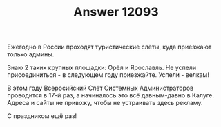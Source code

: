 ﻿---
title: "Answer 12093"
se.owner.user_id: 373567
se.owner.display_name: "aepot"
se.owner.link: "https://ru.meta.stackoverflow.com/users/373567/aepot"
se.answer_id: 12093
se.question_id: 12092
se.post_type: answer
se.is_accepted: False
---
<p>Ежегодно в России проходят туристические слёты, куда приезжают только админы.</p>
<p>Знаю 2 таких крупных площадки: Орёл и Ярославль. Не успели присоединиться - в следующем году приезжайте. Успели - велкам!</p>
<p>В этом году Всеросийский Слёт Системных Администраторов проводится в 17-й раз, а начиналось это всё давным-давно в Калуге. Адреса и сайты не привожу, чтобы не устраивать здесь рекламу.</p>
<p>С праздником ещё раз!</p>
